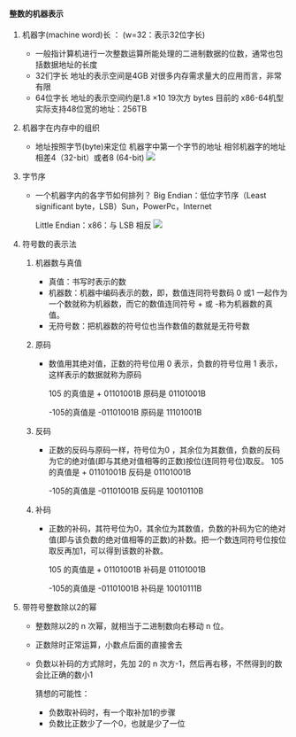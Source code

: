 #### 整数的机器表示

1. 机器字(machine word)长 ： (w=32：表示32位字长)

   - 一般指计算机进行一次整数运算所能处理的二进制数据的位数，通常也包括数据地址的长度
   - 32们字长
     地址的表示空间是4GB
     对很多内存需求量大的应用而言，非常有限
   - 64位字长
     地址的表示空间约是1.8 ×10 19次方 bytes
     目前的 x86-64机型实际支持48位宽的地址：256TB

2. 机器字在内存中的组织

   - 地址按照字节(byte)来定位
     机器字中第一个字节的地址
     相邻机器字的地址相差4（32-bit）或者8 (64-bit)
     ![](/Users/limiao/personal/notebook/汇编语言/学-图片/机器字在内存中的组织.png)

     

3. 字节序

   - 一个机器字内的各字节如何排列？
     Big Endian：低位字节序（Least significant byte，LSB）Sun，PowerPc，Internet

     Little Endian：x86：与 LSB 相反
     ![](/Users/limiao/personal/notebook/汇编语言/学-图片/字节序.png)
   
4. 符号数的表示法

   1. 机器数与真值

      - 真值：书写时表示的数
      - 机器数：机器中编码表示的数，即，数值连同符号数码 0 或1 一起作为一个数就称为机器数，而它的数值连同符号 + 或 -称为机器数的真值。
      - 无符号数：把机器数的符号位也当作数值的数就是无符号数

   2. 原码

      - 数值用其绝对值，正数的符号位用 0 表示，负数的符号位用 1 表示，这样表示的数据就称为原码

        105 的真值是 + 01101001B  原码是  01101001B

        -105的真值是 -01101001B   原码是  11101001B

   3. 反码

      - 正数的反码与原码一样，符号位为0 ，其余位为其数值，负数的反码为它的绝对值(即与其绝对值相等的正数)按位(连同符号位)取反。
        105 的真值是 + 01101001B  反码是  01101001B

        -105的真值是 -01101001B   反码是  10010110B

   4. 补码

      - 正数的补码，其符号位为0，其余位为其数值，负数的补码为它的绝对值(即与该负数的绝对值相等的正数)的补数。把一个数连同符号位按位取反再加1，可以得到该数的补数。

        105 的真值是 + 01101001B  补码是  01101001B

        -105的真值是 -01101001B   补码是  10010111B

5. 带符号整数除以2的幂

   - 整数除以2的 n 次幂，就相当于二进制数向右移动 n 位。

   - 正数除时正常运算，小数点后面的直接舍去

   - 负数以补码的方式除时，先加 2的 n 次方-1，然后再右移，不然得到的数会比正确的数小1

     猜想的可能性：

     - 负数取补码时，有一个取补加1的步骤
     - 负数比正数少了一个0，也就是少了一位